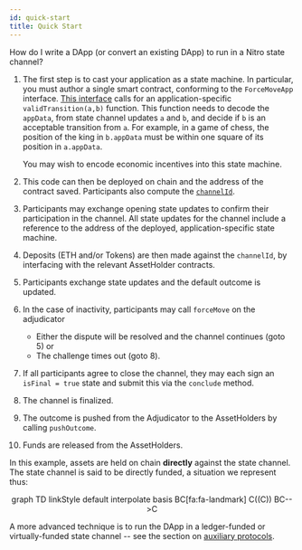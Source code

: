 ```yaml
---
id: quick-start
title: Quick Start
---
```


How do I write a DApp (or convert an existing DApp) to run in a Nitro state channel?

1. The first step is to cast your application as a state machine. In particular, you must author a single smart contract, conforming to the `ForceMoveApp` interface. [This interface](./adjudicator/transition-rules#application-specific-transition-rules) calls for an application-specific `validTransition(a,b)` function. This function needs to decode the `appData`, from state channel updates `a` and `b`, and decide if `b` is an acceptable transition from `a`. For example, in a game of chess, the position of the king in `b.appData` must be within one square of its position in `a.appData`.

   You may wish to encode economic incentives into this state machine.

2. This code can then be deployed on chain and the address of the contract saved. Participants also compute the [`channelId`](./adjudicator/state-format#ChannelId).
3. Participants may exchange opening state updates to confirm their participation in the channel. All state updates for the channel include a reference to the address of the deployed, application-specific state machine.
4. Deposits (ETH and/or Tokens) are then made against the `channelId`, by interfacing with the relevant AssetHolder contracts.
5. Participants exchange state updates and the default outcome is updated.
6. In the case of inactivity, participants may call `forceMove` on the adjudicator
   - Either the dispute will be resolved and the channel continues (goto 5) or
   - The challenge times out (goto 8).
7. If all participants agree to close the channel, they may each sign an `isFinal = true` state and submit this via the `conclude` method.
8. The channel is finalized.
9. The outcome is pushed from the Adjudicator to the AssetHolders by calling `pushOutcome`.
10. Funds are released from the AssetHolders.

In this example, assets are held on chain **directly** against the state channel. The state channel is said to be directly funded, a situation we represent thus:

<div class="mermaid" align="center">
graph TD
linkStyle default interpolate basis
BC[fa:fa-landmark]
C((C))
BC-->C
</div>

A more advanced technique is to run the DApp in a ledger-funded or virtually-funded state channel -- see the section on [auxiliary protocols](./auxiliary-protocols).
